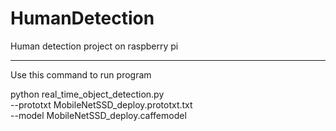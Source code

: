 # HumanDetection
Human detection project on raspberry pi

--------------------------------
Use this command to run program

python real_time_object_detection.py \
	--prototxt MobileNetSSD_deploy.prototxt.txt \
	--model MobileNetSSD_deploy.caffemodel

